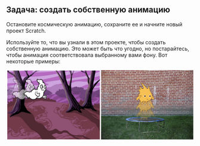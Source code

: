 ## Задача: создать собственную анимацию

Остановите космическую анимацию, сохраните ее и начните новый проект Scratch.

Используйте то, что вы узнали в этом проекте, чтобы создать собственную анимацию. Это может быть что угодно, но постарайтесь, чтобы анимация соответствовала выбранному вами фону. Вот некоторые примеры:

![Скриншот](images/space-egs.png)